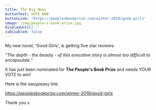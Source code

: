```yaml
---
title: The Big News
buttonText: VOTE NOW
buttonLink: 'https://peoplesbookprize.com/winter-2019/good-girls'
image: /img/people-s-book-prize.jpg
displayUntil: ''
isDisabled: false
---
```


My new novel, 'Good Girls', is getting five star reviews:

_"The depth - the beauty - of this evocative story is almost too difficult to encapsulate."_

It has just been nominated for **The People's Book Prize** and needs YOUR VOTE to win!

Here is the easypeasy link:

<https://peoplesbookprize.com/winter-2019/good-girls>

Thank you x
